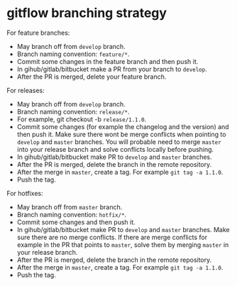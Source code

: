 # gitflow branching strategy

For feature branches:

- May branch off from `develop` branch.
- Branch naming convention: `feature/*`.
- Commit some changes in the feature branch and then push it.
- In gihub/gitlab/bitbucket make a PR from your branch to `develop`.
- After the PR is merged, delete your feature branch.

For releases:

- May branch off from `develop` branch.
- Branch naming convention: `release/*`.
- For example, git checkout -b `release/1.1.0`.
- Commit some changes (for example the changelog and the version) and then push it. Make sure there wont be merge conflicts when pointing to `develop` and `master` branches. You will probable need to merge `master` into your release branch and solve conflicts locally before pushing.
- In gihub/gitlab/bitbucket make PR to `develop` and `master` branches.
- After the PR is merged, delete the branch in the remote repository.
- After the merge in `master`, create a tag. For example `git tag -a 1.1.0`.
- Push the tag.

For hotfixes:

- May branch off from `master` branch.
- Branch naming convention: `hotfix/*`.
- Commit some changes and then push it.
- In gihub/gitlab/bitbucket make PR to `develop` and `master` branches. Make sure there are no merge conflicts. If there are merge conflicts for example in the PR that points to `master`, solve them by merging `master` in your release branch.
- After the PR is merged, delete the branch in the remote repository.
- After the merge in `master`, create a tag. For example `git tag -a 1.1.0`.
- Push the tag.
